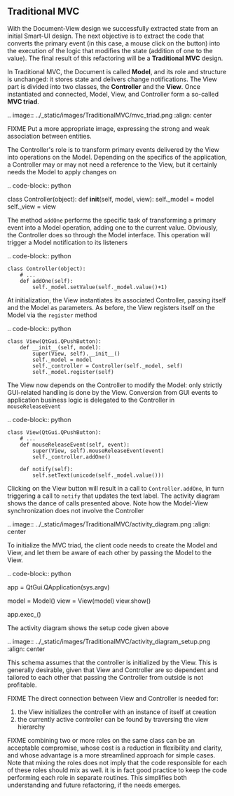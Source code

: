 Traditional MVC
---------------

With the Document-View design we successfully extracted state from an initial
Smart-UI design. The next objective is to extract the code that converts the
primary event (in this case, a mouse click on the button) into the execution of
the logic that modifies the state (addition of one to the value). The final
result of this refactoring will be a **Traditional MVC** design.  

In Traditional MVC, the Document is called **Model**, and its role and structure is
unchanged: it stores state and delivers change notifications. The View part
is divided into two classes, the **Controller** and the **View**. Once instantiated and
connected, Model, View, and Controller form a so-called **MVC triad**.

.. image:: ../_static/images/TraditionalMVC/mvc_triad.png
   :align: center

FIXME Put a more appropriate image, expressing the strong and weak association between entities.

The Controller's role is to transform primary events delivered by the View into
operations on the Model. Depending on the specifics of the application, a Controller may or may not need
a reference to the View, but it certainly needs the Model to apply changes on

.. code-block:: python

   class Controller(object):
       def __init__(self, model, view):
           self._model = model
           self._view = view

The method ``addOne`` performs the specific task of transforming a primary event
into a Model operation, adding one to the current value.  Obviously, the
Controller does so through the Model interface. This operation will trigger a
Model notification to its listeners 

.. code-block:: python

    class Controller(object):
        # ...
        def addOne(self):
            self._model.setValue(self._model.value()+1)

At initialization, the View instantiates its associated Controller, passing
itself and the Model as parameters. As before, the View registers itself on the
Model via the ``register`` method 

.. code-block:: python

    class View(QtGui.QPushButton):
        def __init__(self, model):
            super(View, self).__init__()
            self._model = model
            self._controller = Controller(self._model, self)
            self._model.register(self)

The View now depends on the Controller to modify the Model: only strictly
GUI-related handling is done by the View. Conversion from GUI events to
application business logic is delegated to the Controller in
``mouseReleaseEvent`` 

.. code-block:: python

    class View(QtGui.QPushButton):
        # ...
        def mouseReleaseEvent(self, event):
            super(View, self).mouseReleaseEvent(event)  
            self._controller.addOne()  

        def notify(self):
            self.setText(unicode(self._model.value()))   

Clicking on the View button will result in a call to ``Controller.addOne``, in
turn triggering a call to ``notify`` that updates the text label. The activity
diagram shows the dance of calls presented above. Note how the Model-View
synchronization does not involve the Controller

.. image:: ../_static/images/TraditionalMVC/activity_diagram.png
   :align: center

To initialize the MVC triad, the client code needs to create the Model and
View, and let them be aware of each other by passing the Model to the View. 

.. code-block:: python

   app = QtGui.QApplication(sys.argv)

   model = Model()
   view = View(model)
   view.show()

   app.exec_()

The activity diagram shows the setup code given above

.. image:: ../_static/images/TraditionalMVC/activity_diagram_setup.png
   :align: center

This schema assumes that the controller is initialized by the View. This is generally
desirable, given that View and Controller are so dependent and tailored to each
other that passing the Controller from outside is not profitable. 

FIXME
The direct connection between View and Controller is needed for:
1) the View initializes the controller with an instance of itself at
creation
2) the currently active controller can be found by traversing the view hierarchy

FIXME
combining two or more roles on the same class can be an acceptable compromise,
whose cost is a reduction in flexibility and clarity, and whose advantage is a
more streamlined approach for simple cases. Note that mixing the roles does not
imply that the code responsible for each of these roles should mix as well. it
is in fact good practice to keep the code performing each role in separate
routines. This simplifies both understanding and future refactoring, if the
needs emerges. 

